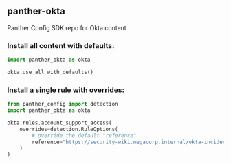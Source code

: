 ## panther-okta
Panther Config SDK repo for Okta content


### Install all content with defaults:
```python
import panther_okta as okta

okta.use_all_with_defaults()
```


### Install a single rule with overrides:
```python
from panther_config import detection
import panther_okta as okta

okta.rules.account_support_access(
    overrides=detection.RuleOptions(
        # override the default "reference"
        reference="https://security-wiki.megacorp.internal/okta-incident-response",
    )
)
```